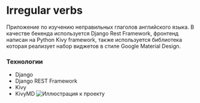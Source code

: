 # Irregular verbs
Приложение по изучению неправильных глаголов английского языка. В качестве бекенда используется Django Rest Framework, фронтенд написан на Python Kivy framework, также используется библиотека которая реализует набор виджетов в стиле Google Material Design.
### Технологии
- Django
- Django REST Framework
- Kivy
- KivyMD
![Иллюстрация к проекту](https://play-lh.googleusercontent.com/ngwBBw7595cctLXZUTqMF0Sy7W8W51xkgqNacSHQUmsbsH_WPEwwojS1Z-wRp8ip_BE=w2560-h1440-rw)
